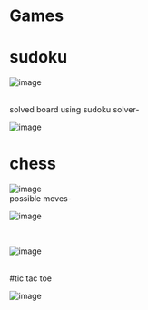 # Games

# sudoku
![image](https://user-images.githubusercontent.com/28655037/153766086-7243b7f8-ca36-4189-9e1d-548bb510d41b.png)

<br>
solved board using sudoku solver-
<br>

![image](https://user-images.githubusercontent.com/28655037/153766102-20e748dc-f4fe-40ab-bc26-4486941842ab.png)

# chess
![image](https://user-images.githubusercontent.com/28655037/153766121-027b1e54-3cda-4177-a3de-85672f4ee7c3.png)
<br>
possible moves-<br>

![image](https://user-images.githubusercontent.com/28655037/153766145-7f8c0385-92f2-4710-bacc-6a0af5222800.png)

<br>

![image](https://user-images.githubusercontent.com/28655037/153766189-ff643b30-9627-4089-b455-f10b44d05dc8.png)

<br>
#tic tac toe
<br>

![image](https://user-images.githubusercontent.com/28655037/153766214-fc254e6c-661a-49f8-a926-fd6d7887bf1c.png)
<br>
